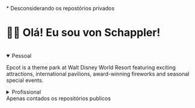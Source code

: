 <link href="https://cdn.jsdelivr.net/npm/bootstrap@5.3.0/dist/css/bootstrap.min.css" rel="stylesheet" integrity="sha384-9ndCyUaIbzAi2FUVXJi0CjmCapSmO7SnpJef0486qhLnuZ2cdeRhO02iuK6FUUVM" crossorigin="anonymous">

<body data-bs-theme="dark">
<div aria-live="polite" aria-atomic="true" class="position-relative">
  <div class="toast-container top-0 end-0 p-3">
    <div class="toast" role="alert" aria-live="assertive" aria-atomic="true" style='display: block'>
      <div class="toast-body">
        * Desconsiderando os repostórios privados
      </div>
    </div>
  </div>
</div>
<div class="container">
    
    
  <h1>🙋‍♂️ Olá! Eu sou von Schappler!</h1>
  <div class="container">
    <img src="https://badges.pufler.dev/visits/code-with-von/code-with-von?style=for-the-badge&color=f1f6f9&labelColor=212a3e&label=Visitantes"  alt="" srcset="">
    <img src="https://badges.pufler.dev/repos/code-with-von?style=for-the-badge&color=f1f6f9&labelColor=212a3e&label=Repositórios*" alt="">


<details open>
  <summary><span class="h2">Pessoal</span></summary>
  <p>Epcot is a theme park at Walt Disney World Resort featuring exciting attractions, international pavilions, award-winning fireworks and seasonal special events.</p>
</details>

<details>
  <summary><span class="h2">Profissional</span></summary>
  <p>Epcot is a theme park at Walt Disney World Resort featuring exciting attractions, international pavilions, award-winning fireworks and seasonal special events.</p>
</details>
</div>
</body>




<link href="https://cdn.jsdelivr.net/npm/bootstrap@5.3.0/dist/css/bootstrap.min.css" rel="stylesheet" integrity="sha384-9ndCyUaIbzAi2FUVXJi0CjmCapSmO7SnpJef0486qhLnuZ2cdeRhO02iuK6FUUVM" crossorigin="anonymous">

<div class="toast" role="alert" aria-live="assertive" aria-atomic="true">
  <div class="toast-body">
    Apenas contados os repositórios publicos    
  </div>
</div>

<div class='container-fluid'>

<!--   
# 🙋‍♂️ Olá eu sou von Schappler!

![visits](https://badges.pufler.dev/visits/code-with-von/code-with-von?style=for-the-badge&color=f1f6f9&labelColor=212a3e&label=Visitantes)
![publicrepo](https://badges.pufler.dev/repos/code-with-von?style=for-the-badge&color=f1f6f9&labelColor=212a3e&label=Repositósios)


<details open>
<summary>

## Pessoal:
</summary>
Test
</details>

<details open>
<summary>

## Profissional:
</summary>
Teste

</details>

<details open>
<summary>

## Estatísticas:
</summary>

### Minha atividade:

<div class='container-fluid justify-content-center'>
  <div class='row'>
    <div class='col-2 justify-content-center'>
      Col1
    </div>
    <div class='col-2 justify-content-center'>
      Col2
    </div>
  </div>
</div>

<div class='col '>
  
![streak-stats](https://streak-stats.demolab.com?user=code-with-von&theme=ambient-gradient&hide_border=true&locale=pt_BR&mode=weekly&background=90%2C9ba4b5%2Cf1f6f9&stroke=212a3e&ring=212a3e&fire=212a3e&currStreakNum=212a3e&sideNums=3d7cb6&currStreakLabel=212a3e&sideLabels=3d7cb6&dates=212a3e&excludeDaysLabel=212a3e)
</div>
  
<div class='col'>

![isocalendar](metrics/isocalendar.svg)
</div>

</div>




![stats](https://github-readme-stats.vercel.app/api?username=code-with-von&show_icons=true&bg_color=90,9ba4b5,f1f6f9&icon_color=212a3e&text_color=3d7cb6&locale=pt-BR&hide_title=true&hide_border=true&theme=ambient-gradient&ring_color=212a3e)



<div align=center>


![Updated Badge](https://badges.pufler.dev/updated/code-with-von/code-with-von?style=for-the-badge&color=f1f6f9&labelColor=212a3e)
![Created Badge](https://badges.pufler.dev/created/pujux/badge-it?style=for-the-badge&color=f1f6f9&labelColor=212a3e)
![Commits Badge](https://badges.pufler.dev/commits/monthly/code-with-von?style=for-the-badge&color=f1f6f9&labelColor=212a3e)
![Years Badge](https://badges.pufler.dev/years/code-with-von?style=for-the-badge&color=f1f6f9&labelColor=212a3e)

</div>

</details>


![stars-repo](https://badges.pufler.dev/last-stars/code-with-von?count=5&padding=15&perRow=5)

<div class="card bg-dark w-20">
  <div class="card-body ">


  </div>
</div>
</div>

## Visão Geral:



## Atividade Recente:

<div align=center>

</div>



## Contributors:

## Os top 5:

![stars-repo](https://badges.pufler.dev/last-stars/code-with-von?count=5&padding=15&perRow=5?style=dark)

## Estou trabalhando ao som de:

[![spotify-github-profile](https://spotify-github-profile.vercel.app/api/view?uid=12150179423&cover_image=true&theme=natemoo-re&show_offline=false&background_color=212a3e&interchange=true&bar_color_cover=false&bar_color=f1f6f9)](https://spotify-github-profile.vercel.app/api/view?uid=12150179423&redirect=true)



![langs](https://github-readme-stats.vercel.app/api/top-langs/?username=code-with-von&size_weight=0.5&count_weight=0.5&bg_color=212a3e&icon_color=e2dbd7&title_color=3d7cb6&theme=transparent&text_color=f1f6f8&locale=pt-BR)

![repo-1](https://github-readme-stats.vercel.app/api/pin/?username=code-with-von&repo=code-with-von&bg_color=212a3e&icon_color=e2dbd7&title_color=3d7cb6&theme=transparent&text_color=f1f6f8&locale=pt-BR) -->
